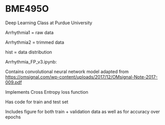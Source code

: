 # BME495O
Deep Learning Class at Purdue University 

Arrhythmia1 = raw data

Arrhythmia2 = trimmed data

hist = data distribution

Arrhythmia_FP_v3.ipynb:

Contains convolutional neural network model adapted from https://omsignal.com/wp-content/uploads/2017/12/OMsignal-Note-2017-009.pdf

Implements Cross Entropy loss function

Has code for train and test set

Includes figure for both train + validation data as well as for accuracy over epochs
